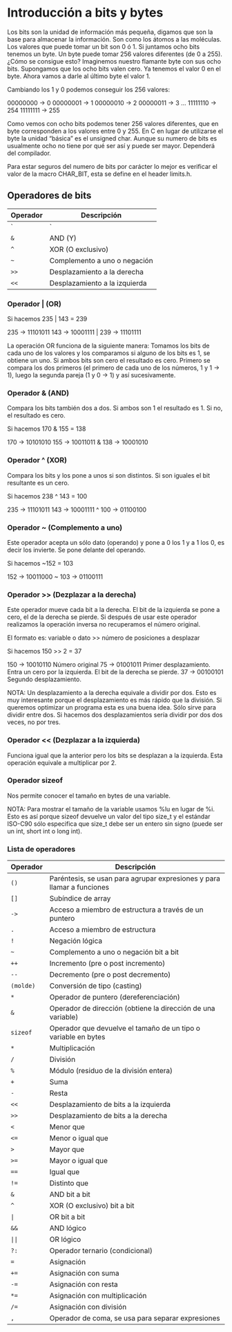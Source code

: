 # Introducción a bits y bytes

Los bits son la unidad de información más pequeña, digamos que son la base para almacenar la información. Son como los átomos a las moléculas. Los valores que puede tomar un bit son 0 ó 1. Si juntamos ocho bits tenemos un byte. Un byte puede tomar 256 valores diferentes (de 0 a 255). ¿Cómo se consigue esto? Imaginemos nuestro flamante byte con sus ocho bits. Supongamos que los ocho bits valen cero. Ya tenemos el valor 0 en el byte. Ahora vamos a darle al último byte el valor 1.

Cambiando los 1 y 0 podemos conseguir los 256 valores:

00000000 → 0
00000001 → 1
00000010 → 2
00000011 → 3
…
11111110 → 254
11111111 → 255

Como vemos con ocho bits podemos tener 256 valores diferentes, que en byte corresponden a los valores entre 0 y 255. En C en lugar de utilizarse el byte la unidad “básica” es el unsigned char. Aunque su numero de bits es usualmente ocho no tiene por qué ser así y puede ser mayor. Dependerá del compilador.

Para estar seguros del numero de bits por carácter lo mejor es verificar el valor de la macro CHAR_BIT, esta se define en el header limits.h.

## Operadores de bits

| Operador | Descripción                      |
|----------|----------------------------------|
| `|`      | OR (O)                           |
| `&`      | AND (Y)                          |
| `^`      | XOR (O exclusivo)                |
| `~`      | Complemento a uno o negación     |
| `>>`     | Desplazamiento a la derecha      |
| `<<`     | Desplazamiento a la izquierda    |

### Operador | (OR)

Si hacemos 235 | 143 = 239

235 → 11101011
143 → 10001111 |
239 → 11101111

La operación OR funciona de la siguiente manera: Tomamos los bits de cada uno de los valores y los comparamos si alguno de los bits es 1, se obtiene un uno. Si ambos bits son cero el resultado es cero. Primero se compara los dos primeros (el primero de cada uno de los números, 1 y 1 → 1), luego la segunda pareja (1 y 0 → 1) y así sucesivamente.

### Operador & (AND)

Compara los bits también dos a dos. Si ambos son 1 el resultado es 1. Si no, el resultado es cero.

Si hacemos 170 & 155 = 138

170 → 10101010
155 → 10011011 &
138 → 10001010

### Operador ^ (XOR)

Compara los bits y los pone a unos si son distintos. Si son iguales el bit resultante es un cero.

Si hacemos 238 ^ 143 = 100

235 → 11101011
143 → 10001111 ^
100 → 01100100

### Operador ~ (Complemento a uno)

Este operador acepta un sólo dato (operando) y pone a 0 los 1 y a 1 los 0, es decir los invierte. Se pone delante del operando.

Si hacemos ~152 = 103

152 → 10011000 ~
103 → 01100111

### Operador >> (Dezplazar a la derecha)

Este operador mueve cada bit a la derecha. El bit de la izquierda se pone a cero, el de la derecha se pierde. Si después de usar este operador realizamos la operación inversa no recuperamos el número original.

El formato es: variable o dato >> número de posiciones a desplazar

Si hacemos 150 >> 2 = 37

150 → 10010110 Número original
75 → 01001011 Primer desplazamiento. Entra un cero por la izquierda. El bit de la derecha se pierde.
37 → 00100101 Segundo desplazamiento.

NOTA: Un desplazamiento a la derecha equivale a dividir por dos. Esto es muy interesante porque el desplazamiento es más rápido que la división. Si queremos optimizar un programa esta es una buena idea. Sólo sirve para dividir entre dos. Si hacemos dos desplazamientos sería dividir por dos dos veces, no por tres.

### Operador << (Dezplazar a la izquierda)

Funciona igual que la anterior pero los bits se desplazan a la izquierda. Esta operación equivale a multiplicar por 2.

### Operador sizeof

Nos permite conocer el tamaño en bytes de una variable.

NOTA: Para mostrar el tamaño de la variable usamos %lu en lugar de %i. Esto es así porque sizeof devuelve un valor del tipo size_t y el estándar ISO-C90 sólo especifica que size_t debe ser un entero sin signo (puede ser un int, short int o long int).

### Lista de operadores

| Operador | Descripción                                                                 |
|----------|-----------------------------------------------------------------------------|
| `()`     | Paréntesis, se usan para agrupar expresiones y para llamar a funciones      |
| `[]`     | Subíndice de array                                                          |
| `->`     | Acceso a miembro de estructura a través de un puntero                       |
| `.`      | Acceso a miembro de estructura                                              |
| `!`      | Negación lógica                                                             |
| `~`      | Complemento a uno o negación bit a bit                                      |
| `++`     | Incremento (pre o post incremento)                                          |
| `--`     | Decremento (pre o post decremento)                                          |
| `(molde)`| Conversión de tipo (casting)                                                |
| `*`      | Operador de puntero (dereferenciación)                                      |
| `&`      | Operador de dirección (obtiene la dirección de una variable)                |
| `sizeof` | Operador que devuelve el tamaño de un tipo o variable en bytes              |
| `*`      | Multiplicación                                                              |
| `/`      | División                                                                    |
| `%`      | Módulo (residuo de la división entera)                                      |
| `+`      | Suma                                                                        |
| `-`      | Resta                                                                       |
| `<<`     | Desplazamiento de bits a la izquierda                                       |
| `>>`     | Desplazamiento de bits a la derecha                                         |
| `<`      | Menor que                                                                  |
| `<=`     | Menor o igual que                                                           |
| `>`      | Mayor que                                                                  |
| `>=`     | Mayor o igual que                                                           |
| `==`     | Igual que                                                                   |
| `!=`     | Distinto que                                                                |
| `&`      | AND bit a bit                                                               |
| `^`      | XOR (O exclusivo) bit a bit                                                 |
| `\|`      | OR bit a bit                                                                |
| `&&`     | AND lógico                                                                  |
| `\|\|`   | OR lógico                                                                   |
| `?:`     | Operador ternario (condicional)                                             |
| `=`      | Asignación                                                                  |
| `+=`     | Asignación con suma                                                         |
| `-=`     | Asignación con resta                                                        |
| `*=`     | Asignación con multiplicación                                               |
| `/=`     | Asignación con división                                                     |
| `,`      | Operador de coma, se usa para separar expresiones                           |
